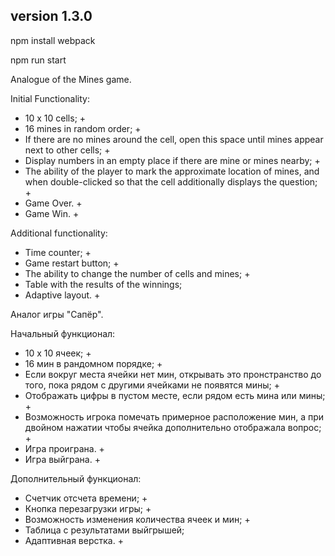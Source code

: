 
## version 1.3.0

npm install webpack

npm run start

Аnalogue of the Mines game.

Initial Functionality:

- 10 x 10 cells; +
- 16 mines in random order; +
- If there are no mines around the cell, open this space until mines appear next to other cells; +
- Display numbers in an empty place if there are mine or mines nearby; +
- The ability of the player to mark the approximate location of mines, and when double-clicked so that the cell additionally displays the question; +
- Game Over. +
- Game Win. +

Additional functionality:

- Time counter; +
- Game restart button; +
- The ability to change the number of cells and mines; +
- Table with the results of the winnings;
- Adaptive layout. +

Аналог игры "Сапёр".

Начальный функционал:

- 10 х 10 ячеек; +
- 16 мин в рандомном порядке; +
- Если вокруг места ячейки нет мин, открывать это пронстранство до того, 
пока рядом с другими ячейками не появятся мины; +
- Отображать цифры в пустом месте, если рядом есть мина или мины; +
- Возможность игрока помечать примерное расположение мин, 
а при двойном нажатии чтобы ячейка дополнительно отображала вопрос; +
- Игра проиграна. + 
- Игра выйграна. +

Дополнительный функционал:

- Счетчик отсчета времени; +
- Кнопка перезагрузки игры; +
- Возможность изменения количества ячеек и мин; +
- Таблица с результатами выйгрышей;
- Адаптивная верстка. + 